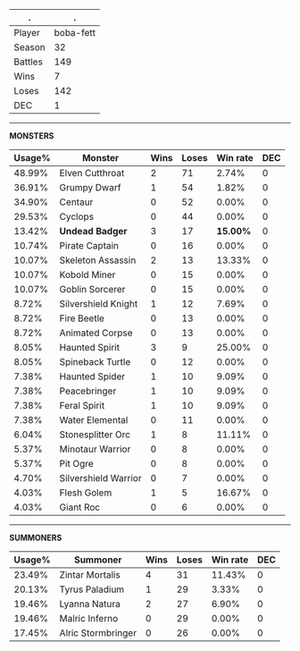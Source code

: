 .|.
|-|-
Player|boba-fett
Season|32
Battles|149
Wins|7
Loses|142
DEC|1

---
**MONSTERS**

Usage%|Monster|Wins|Loses|Win rate|DEC|
-|-|-|-|-|-|
48.99%|Elven Cutthroat|2|71|2.74%|0|
36.91%|Grumpy Dwarf|1|54|1.82%|0|
34.90%|Centaur|0|52|0.00%|0|
29.53%|Cyclops|0|44|0.00%|0|
13.42%|**Undead Badger**|3|17|**15.00%**|0|
10.74%|Pirate Captain|0|16|0.00%|0|
10.07%|Skeleton Assassin|2|13|13.33%|0|
10.07%|Kobold Miner|0|15|0.00%|0|
10.07%|Goblin Sorcerer|0|15|0.00%|0|
8.72%|Silvershield Knight|1|12|7.69%|0|
8.72%|Fire Beetle|0|13|0.00%|0|
8.72%|Animated Corpse|0|13|0.00%|0|
8.05%|Haunted Spirit|3|9|25.00%|0|
8.05%|Spineback Turtle|0|12|0.00%|0|
7.38%|Haunted Spider|1|10|9.09%|0|
7.38%|Peacebringer|1|10|9.09%|0|
7.38%|Feral Spirit|1|10|9.09%|0|
7.38%|Water Elemental|0|11|0.00%|0|
6.04%|Stonesplitter Orc|1|8|11.11%|0|
5.37%|Minotaur Warrior|0|8|0.00%|0|
5.37%|Pit Ogre|0|8|0.00%|0|
4.70%|Silvershield Warrior|0|7|0.00%|0|
4.03%|Flesh Golem|1|5|16.67%|0|
4.03%|Giant Roc|0|6|0.00%|0|

---
**SUMMONERS**

Usage%|Summoner|Wins|Loses|Win rate|DEC|
-|-|-|-|-|-|
23.49%|Zintar Mortalis|4|31|11.43%|0|
20.13%|Tyrus Paladium|1|29|3.33%|0|
19.46%|Lyanna Natura|2|27|6.90%|0|
19.46%|Malric Inferno|0|29|0.00%|0|
17.45%|Alric Stormbringer|0|26|0.00%|0|
